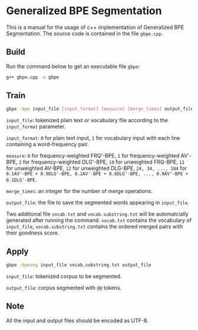 # Generalized BPE Segmentation

This is a manual for the usage of c++ implementation of Generalized BPE Segmentation.
The source code is contained in the file `gbpe.cpp`. 

## Build
Run the command below to get an executable file `gbpe`:
```bash
g++ gbpe.cpp -o gbpe
```

## Train
```bash
gbpe -bpe input_file [input_format] [measure] [merge_times] output_file
```
`input_file`: tokenized plain text or vocabulary file according to the `input_format` parameter. 

`input_format`: `0` for plain text input, `1` for vocabulary input with each line containing a word-frequency pair.

`measure`: `0` for frequency-weighted FRQ'-BPE, `1` for frequency-weighted AV'-BPE, `2` for frequency-weighted DLG'-BPE, `10` for unweighted FRQ-BPE, `11` for unweighted AV-BPE, `12` for unweighted DLG-BPE,
`24, 34, ..., 104` for `0.1AV'-BPE + 0.9DLG'-BPE, 0.2AV'-BPE + 0.8DLG'-BPE, ..., 0.9AV'-BPE + 0.1DLG'-BPE`.

`merge_times`: an integer for the number of merge operations.

`output_file`: the file to save the segmented words appearing in `input_file`.

Two additional file `vocab.txt` and `vocab.substring.txt` will be automatcially generated after running the command. 
`vocab.txt` contains the vocabulary of `input_file`, `vocab.substring.txt` contains the ordered merged pairs with their goodness score.

## Apply
```bash
gbpe -bpeseg input_file vocab.substring.txt output_file
```
`input_file`: tokenized corpus to be segmented.

`output_file`: corpus segmented with `@@` tokens.

## Note
All the input and output files should be encoded as UTF-8.






